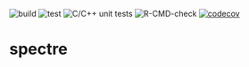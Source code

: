 
<!-- badges: start -->
![build](https://github.com/r-spatialecology/spectre/workflows/r-build/badge.svg)
![test](https://github.com/r-spatialecology/spectre/workflows/test/badge.svg)
![C/C++ unit tests](https://github.com/r-spatialecology/spectre/workflows/C/C++%20unit%20tests/badge.svg)
![R-CMD-check](https://github.com/r-spatialecology/spectre/workflows/R-CMD-check/badge.svg)
[![codecov](https://codecov.io/gh/r-spatialecology/spectre/branch/master/graph/badge.svg?token=6xoTj9a1ci)](https://codecov.io/gh/r-spatialecology/spectre)
<!-- badges: end -->
# spectre

